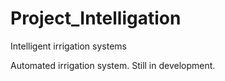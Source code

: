 # Project_Intelligation
Intelligent irrigation systems

Automated irrigation system. Still in development.

